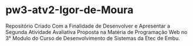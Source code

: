 # pw3-atv2-Igor-de-Moura
Repositório Criado Com a Finalidade de Desenvolver e Apresentar a Segunda Atividade Avaliativa Proposta na Matéria de Programação Web no 3° Modulo do Curso de Desenvolvimento de Sistemas da Etec de Embu.
